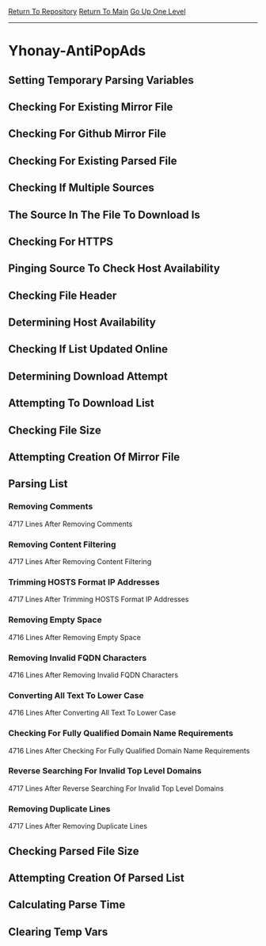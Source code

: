 [Return To Repository](https://github.com/deathbybandaid/piholeparser/)
[Return To Main](https://github.com/deathbybandaid/piholeparser/blob/master/RecentRunLogs/Mainlog.md)
[Go Up One Level](https://github.com/deathbybandaid/piholeparser/blob/master/RecentRunLogs/TopLevelScripts/30-Processing-Blacklists.md)
____________________________________
# Yhonay-AntiPopAds
## Setting Temporary Parsing Variables
## Checking For Existing Mirror File
## Checking For Github Mirror File
## Checking For Existing Parsed File
## Checking If Multiple Sources
## The Source In The File To Download Is
## Checking For HTTPS
## Pinging Source To Check Host Availability
## Checking File Header
## Determining Host Availability
## Checking If List Updated Online
## Determining Download Attempt
## Attempting To Download List
## Checking File Size
## Attempting Creation Of Mirror File
## Parsing List
### Removing Comments
4717 Lines After Removing Comments
### Removing Content Filtering
4717 Lines After Removing Content Filtering
### Trimming HOSTS Format IP Addresses
4717 Lines After Trimming HOSTS Format IP Addresses
### Removing Empty Space
4716 Lines After Removing Empty Space
### Removing Invalid FQDN Characters
4716 Lines After Removing Invalid FQDN Characters
### Converting All Text To Lower Case
4716 Lines After Converting All Text To Lower Case
### Checking For Fully Qualified Domain Name Requirements
4716 Lines After Checking For Fully Qualified Domain Name Requirements
### Reverse Searching For Invalid Top Level Domains
4717 Lines After Reverse Searching For Invalid Top Level Domains
### Removing Duplicate Lines
4717 Lines After Removing Duplicate Lines
## Checking Parsed File Size
## Attempting Creation Of Parsed List
## Calculating Parse Time
## Clearing Temp Vars
